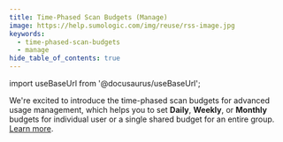 ```yaml
---
title: Time-Phased Scan Budgets (Manage)
image: https://help.sumologic.com/img/reuse/rss-image.jpg
keywords:
  - time-phased-scan-budgets
  - manage
hide_table_of_contents: true  
---
```


import useBaseUrl from '@docusaurus/useBaseUrl';

We're excited to introduce the time-phased scan budgets for advanced usage management, which helps you to set **Daily**, **Weekly**, or **Monthly** budgets for individual user or a single shared budget for an entire group. [Learn more](/docs/manage/manage-subscription/scan-budgets).